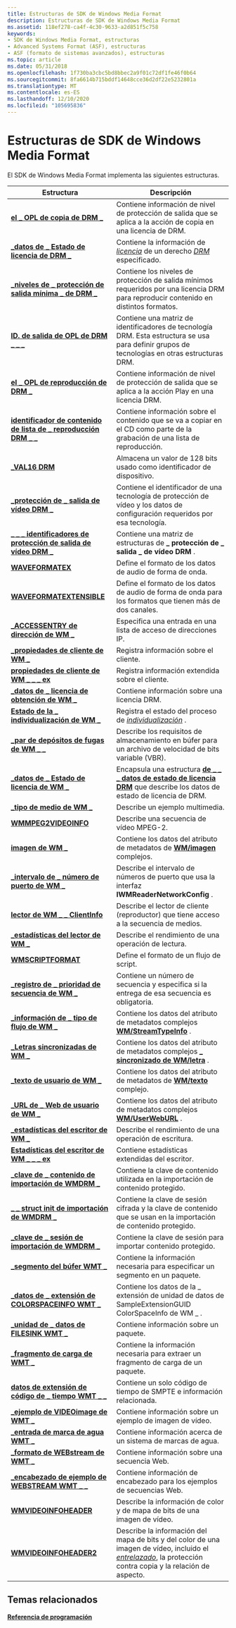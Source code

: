 ```yaml
---
title: Estructuras de SDK de Windows Media Format
description: Estructuras de SDK de Windows Media Format
ms.assetid: 118ef278-ca4f-4c30-9633-a2d851f5c758
keywords:
- SDK de Windows Media Format, estructuras
- Advanced Systems Format (ASF), estructuras
- ASF (formato de sistemas avanzados), estructuras
ms.topic: article
ms.date: 05/31/2018
ms.openlocfilehash: 1f730ba3cbc5bd8bbec2a9f01c72df1fe46f0b64
ms.sourcegitcommit: 8fa6614b715bddf14648cce36d2df22e5232801a
ms.translationtype: MT
ms.contentlocale: es-ES
ms.lasthandoff: 12/10/2020
ms.locfileid: "105695836"
---
```

# <a name="windows-media-format-sdk-structures"></a>Estructuras de SDK de Windows Media Format

El SDK de Windows Media Format implementa las siguientes estructuras.



| Estructura                                                                                | Descripción                                                                                                                                                               |
|------------------------------------------------------------------------------------------|---------------------------------------------------------------------------------------------------------------------------------------------------------------------------|
| [**el \_ OPL de copia de DRM \_**](/previous-versions/windows/desktop/api/wmsdkidl/ns-wmsdkidl-drm_copy_opl)                                                   | Contiene información de nivel de protección de salida que se aplica a la acción de copia en una licencia de DRM.                                                                               |
| [**\_datos de \_ Estado de licencia de DRM \_**](drm-license-state-data.md)                              | Contiene la información de [*licencia*](wmformat-glossary.md) de un derecho [*DRM*](wmformat-glossary.md) especificado. |
| [**\_niveles de \_ protección de salida mínima \_ de DRM \_**](/previous-versions/windows/desktop/api/wmsdkidl/ns-wmsdkidl-drm_minimum_output_protection_levels) | Contiene los niveles de protección de salida mínimos requeridos por una licencia DRM para reproducir contenido en distintos formatos.                                                                      |
| [**ID. de salida de OPL de DRM \_ \_ \_**](/previous-versions/windows/desktop/api/wmsdkidl/ns-wmsdkidl-drm_opl_output_ids)                                      | Contiene una matriz de identificadores de tecnología DRM. Esta estructura se usa para definir grupos de tecnologías en otras estructuras DRM.                                            |
| [**el \_ OPL de reproducción de DRM \_**](/previous-versions/windows/desktop/api/wmsdkidl/ns-wmsdkidl-drm_play_opl)                                                   | Contiene información de nivel de protección de salida que se aplica a la acción Play en una licencia DRM.                                                                               |
| [**identificador de contenido de lista de \_ reproducción DRM \_ \_**](drm-playlist-content-id.md)                            | Contiene información sobre el contenido que se va a copiar en el CD como parte de la grabación de una lista de reproducción.                                                                                 |
| [**\_VAL16 DRM**](/previous-versions/windows/desktop/api/Wmsdkidl/ns-wmsdkidl-drm_val16)                                                          | Almacena un valor de 128 bits usado como identificador de dispositivo.                                                                                                                       |
| [**\_protección de \_ salida de vídeo DRM \_**](/previous-versions/windows/desktop/api/wmsdkidl/ns-wmsdkidl-drm_output_protection)                    | Contiene el identificador de una tecnología de protección de vídeo y los datos de configuración requeridos por esa tecnología.                                                             |
| [**\_ \_ \_ identificadores de protección de salida de vídeo DRM \_**](/previous-versions/windows/desktop/api/wmsdkidl/ns-wmsdkidl-drm_video_output_protection_ids)           | Contiene una matriz de estructuras de **\_ protección de \_ salida \_ de vídeo DRM** .                                                                                                          |
| [**WAVEFORMATEX**](/previous-versions/windows/desktop/legacy/dd757720(v=vs.85))                                                | Define el formato de los datos de audio de forma de onda.                                                                                                                                |
| [**WAVEFORMATEXTENSIBLE**](/previous-versions/windows/desktop/legacy/dd757721(v=vs.85))                                | Define el formato de los datos de audio de forma de onda para los formatos que tienen más de dos canales.                                                                                      |
| [**\_ACCESSENTRY de dirección de WM \_**](/previous-versions/windows/desktop/api/wmsdkidl/ns-wmsdkidl-wm_address_accessentry)                               | Especifica una entrada en una lista de acceso de direcciones IP.                                                                                                                          |
| [**\_propiedades de cliente de WM \_**](/previous-versions/windows/desktop/api/wmsdkidl/ns-wmsdkidl-wm_client_properties)                                   | Registra información sobre el cliente.                                                                                                                                     |
| [**propiedades de cliente de WM \_ \_ \_ ex**](/previous-versions/windows/desktop/api/wmsdkidl/ns-wmsdkidl-wm_client_properties_ex)                            | Registra información extendida sobre el cliente.                                                                                                                            |
| [**\_datos de \_ licencia de obtención de WM \_**](wm-get-license-data.md)                                    | Contiene información sobre una licencia DRM.                                                                                                                                 |
| [**Estado de la \_ individualización de WM \_**](wm-individualize-status.md)                             | Registra el estado del proceso de [*individualización*](wmformat-glossary.md) .                                                                |
| [**\_par de depósitos de fugas de WM \_ \_**](/previous-versions/windows/desktop/api/wmsdkidl/ns-wmsdkidl-wm_leaky_bucket_pair)                                  | Describe los requisitos de almacenamiento en búfer para un archivo de velocidad de bits variable (VBR).                                                                                                  |
| [**\_datos de \_ Estado de licencia de WM \_**](/previous-versions/windows/desktop/legacy/dd757942(v=vs.85))                                | Encapsula una estructura [**de \_ \_ \_ datos de estado de licencia DRM**](drm-license-state-data.md) que describe los datos de estado de licencia de DRM.                                              |
| [**\_tipo de medio de WM \_**](/previous-versions/windows/desktop/api/wmsdkidl/ns-wmsdkidl-wm_media_type)                                                 | Describe un ejemplo multimedia.                                                                                                                                                 |
| [**WMMPEG2VIDEOINFO**](/previous-versions/windows/desktop/api/wmsdkidl/ns-wmsdkidl-wmmpeg2videoinfo)                                             | Describe una secuencia de vídeo MPEG-2.                                                                                                                                         |
| [**imagen de WM \_**](/previous-versions/windows/desktop/api/wmsdkidl/ns-wmsdkidl-wm_picture)                                                        | Contiene los datos del atributo de metadatos de [**WM/imagen**](wmpicture.md) complejos.                                                                                     |
| [**\_intervalo de \_ número de puerto de WM \_**](/previous-versions/windows/desktop/api/wmsdkidl/ns-wmsdkidl-wm_port_number_range)                                  | Describe el intervalo de números de puerto que usa la interfaz **IWMReaderNetworkConfig** .                                                                                     |
| [**lector de WM \_ \_ ClientInfo**](/previous-versions/windows/desktop/api/wmsdkidl/ns-wmsdkidl-wm_reader_clientinfo)                                   | Describe el lector de cliente (reproductor) que tiene acceso a la secuencia de medios.                                                                                                          |
| [**\_estadísticas del lector de WM \_**](/previous-versions/windows/desktop/api/wmsdkidl/ns-wmsdkidl-wm_reader_statistics)                                   | Describe el rendimiento de una operación de lectura.                                                                                                                         |
| [**WMSCRIPTFORMAT**](/previous-versions/windows/desktop/api/wmsdkidl/ns-wmsdkidl-wmscriptformat)                                                 | Define el formato de un flujo de script.                                                                                                                                    |
| [**\_registro de \_ prioridad de secuencia de WM \_**](/previous-versions/windows/desktop/api/wmsdkidl/ns-wmsdkidl-wm_stream_priority_record)                        | Contiene un número de secuencia y especifica si la entrega de esa secuencia es obligatoria.                                                                                      |
| [**\_información de \_ tipo de flujo de WM \_**](/previous-versions/windows/desktop/api/wmsdkidl/ns-wmsdkidl-wm_stream_type_info)                                    | Contiene los datos del atributo de metadatos complejos [**WM/StreamTypeInfo**](wm-streamtypeinfo.md) .                                                                      |
| [**\_Letras sincronizadas de WM \_**](/previous-versions/windows/desktop/api/wmsdkidl/ns-wmsdkidl-wm_synchronised_lyrics)                               | Contiene los datos del atributo de metadatos complejos [**\_ sincronizado de WM/letra**](wm-lyrics-synchronised.md) .                                                           |
| [**\_texto de usuario de WM \_**](/previous-versions/windows/desktop/api/wmsdkidl/ns-wmsdkidl-wm_user_text)                                                   | Contiene los datos del atributo de metadatos de [**WM/texto**](wm-text.md) complejo.                                                                                          |
| [**\_URL de \_ Web de usuario de WM \_**](/previous-versions/windows/desktop/api/wmsdkidl/ns-wmsdkidl-wm_user_web_url)                                            | Contiene los datos del atributo de metadatos complejos [**WM/UserWebURL**](wm-userweburl.md) .                                                                              |
| [**\_estadísticas del escritor de WM \_**](/previous-versions/windows/desktop/api/wmsdkidl/ns-wmsdkidl-wm_writer_statistics)                                   | Describe el rendimiento de una operación de escritura.                                                                                                                         |
| [**Estadísticas del escritor de WM \_ \_ \_ ex**](/previous-versions/windows/desktop/api/wmsdkidl/ns-wmsdkidl-wm_writer_statistics_ex)                            | Contiene estadísticas extendidas del escritor.                                                                                                                                      |
| [**\_clave de \_ contenido de importación de WMDRM \_**](wmdrm-import-content-key.md)                          | Contiene la clave de contenido utilizada en la importación de contenido protegido.                                                                                                                |
| [**\_ \_ struct init de importación de WMDRM \_**](/previous-versions/windows/desktop/api/wmsdkidl/ns-wmsdkidl-wmdrm_import_init_struct)                          | Contiene la clave de sesión cifrada y la clave de contenido que se usan en la importación de contenido protegido.                                                                                      |
| [**\_clave de \_ sesión de importación de WMDRM \_**](wmdrm-import-session-key.md)                          | Contiene la clave de sesión para importar contenido protegido.                                                                                                                    |
| [**\_segmento del búfer WMT \_**](/previous-versions/windows/desktop/api/Wmsdkidl/ns-wmsdkidl-wmt_buffer_segment)                                       | Contiene la información necesaria para especificar un segmento en un paquete.                                                                                                      |
| [**\_datos de \_ extensión de COLORSPACEINFO WMT \_**](/previous-versions/windows/desktop/api/Wmsdkidl/ns-wmsdkidl-wmt_colorspaceinfo_extension_data)        | Contiene los datos de la \_ extensión de unidad de datos de SampleExtensionGUID ColorSpaceInfo de WM \_ .                                                                                    |
| [**\_unidad de \_ datos de FILESINK WMT \_**](/previous-versions/windows/desktop/api/Wmsdkidl/ns-wmsdkidl-wmt_filesink_data_unit)                              | Contiene información sobre un paquete.                                                                                                                                      |
| [**\_fragmento de carga de WMT \_**](/previous-versions/windows/desktop/api/Wmsdkidl/ns-wmsdkidl-wmt_payload_fragment)                                   | Contiene la información necesaria para extraer un fragmento de carga de un paquete.                                                                                           |
| [**datos de extensión de código de \_ tiempo WMT \_ \_**](/previous-versions/windows/desktop/api/Wmsdkidl/ns-wmsdkidl-wmt_timecode_extension_data)                    | Contiene un solo código de tiempo de SMPTE e información relacionada.                                                                                                                |
| [**\_ejemplo de VIDEOimage de WMT \_**](/previous-versions/windows/desktop/api/Wmsdkidl/ns-wmsdkidl-wmt_videoimage_sample)                                 | Contiene información sobre un ejemplo de imagen de vídeo.                                                                                                                          |
| [**\_entrada de marca de agua WMT \_**](/previous-versions/windows/desktop/api/Wmsdkidl/ns-wmsdkidl-wmt_watermark_entry)                                     | Contiene información acerca de un sistema de marcas de agua.                                                                                                                         |
| [**\_formato de WEBstream de WMT \_**](/previous-versions/windows/desktop/api/Wmsdkidl/ns-wmsdkidl-wmt_webstream_format)                                   | Contiene información sobre una secuencia Web.                                                                                                                                  |
| [**\_encabezado de ejemplo de WEBSTREAM WMT \_ \_**](/previous-versions/windows/desktop/api/Wmsdkidl/ns-wmsdkidl-wmt_webstream_sample_header)                    | Contiene información de encabezado para los ejemplos de secuencias Web.                                                                                                                       |
| [**WMVIDEOINFOHEADER**](/previous-versions/windows/desktop/api/wmsdkidl/ns-wmsdkidl-wmvideoinfoheader)                                           | Describe la información de color y de mapa de bits de una imagen de vídeo.                                                                                                             |
| [**WMVIDEOINFOHEADER2**](/previous-versions/windows/desktop/api/wmsdkidl/ns-wmsdkidl-wmvideoinfoheader2)                                         | Describe la información del mapa de bits y del color de una imagen de vídeo, incluido el [*entrelazado*](wmformat-glossary.md), la protección contra copia y la relación de aspecto.       |



 

## <a name="related-topics"></a>Temas relacionados

<dl> <dt>

[**Referencia de programación**](programming-reference.md)
</dt> </dl>

 

 
